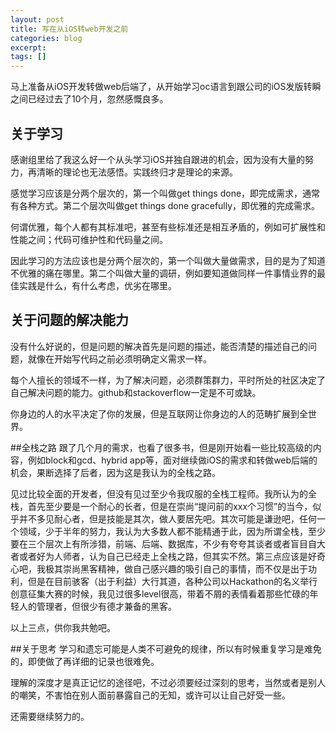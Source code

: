 ```yaml
---
layout: post
title: 写在从iOS转web开发之前
categories: blog
excerpt:
tags: []
---
```

马上准备从iOS开发转做web后端了，从开始学习oc语言到跟公司的iOS发版转瞬之间已经过去了10个月，忽然感慨良多。

## 关于学习
感谢组里给了我这么好一个从头学习iOS并独自跟进的机会，因为没有大量的努力，再清晰的理论也无法感悟。实践终归才是理论的来源。

感觉学习应该是分两个层次的，第一个叫做get things done，即完成需求，通常有各种方式。第二个层次叫做get things done gracefully，即优雅的完成需求。

何谓优雅，每个人都有其标准吧，甚至有些标准还是相互矛盾的，例如可扩展性和性能之间；代码可维护性和代码量之间。

因此学习的方法应该也是分两个层次的，第一个叫做大量做需求，目的是为了知道不优雅的痛在哪里。第二个叫做大量的调研，例如要知道做同样一件事情业界的最佳实践是什么，有什么考虑，优劣在哪里。

## 关于问题的解决能力
没有什么好说的，但是问题的解决首先是问题的描述，能否清楚的描述自己的问题，就像在开始写代码之前必须明确定义需求一样。

每个人擅长的领域不一样，为了解决问题，必须群策群力，平时所处的社区决定了自己解决问题的能力。github和stackoverflow一定是不可或缺。

你身边的人的水平决定了你的发展，但是互联网让你身边的人的范畴扩展到全世界。

##全栈之路
跟了几个月的需求，也看了很多书，但是刚开始看一些比较高级的内容，例如block和gcd、hybrid app等，面对继续做iOS的需求和转做web后端的机会，果断选择了后者，因为这是我认为的全栈之路。

见过比较全面的开发者，但没有见过至少令我叹服的全栈工程师。我所认为的全栈，首先至少要是一个耐心的长者，但是在崇尚“提问前的xxx个习惯”的当今，似乎并不多见耐心者，但是技能是其次，做人要居先吧。其次可能是谦逊吧，任何一个领域，少于半年的努力，我认为大多数人都不能精通于此，因为所谓全栈，至少要在三个层次上有所涉猎，前端、后端、数据库，不少有夸夸其谈者或者盲目自大者或者好为人师者，认为自己已经走上全栈之路，但其实不然。第三点应该是好奇心吧，我极其崇尚黑客精神，做自己感兴趣的吸引自己的事情，而不仅是出于功利，但是在目前骇客（出于利益）大行其道，各种公司以Hackathon的名义举行创意征集大赛的时候，我见过很多level很高，带着不屑的表情看着那些忙碌的年轻人的管理者，但很少有德才兼备的黑客。

以上三点，供你我共勉吧。

##关于思考
学习和遗忘可能是人类不可避免的规律，所以有时候重复学习是难免的，即使做了再详细的记录也很难免。

理解的深度才是真正记忆的途径吧，不过必须要经过深刻的思考，当然或者是别人的嘲笑，不害怕在别人面前暴露自己的无知，或许可以让自己好受一些。

还需要继续努力的。
